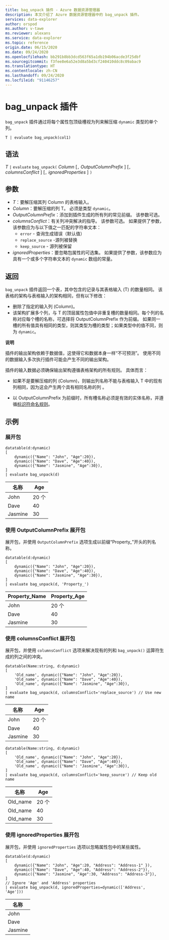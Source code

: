 ```yaml
---
title: bag_unpack 插件 - Azure 数据资源管理器
description: 本文介绍了 Azure 数据资源管理器中的 bag_unpack 插件。
services: data-explorer
author: orspod
ms.author: v-tawe
ms.reviewer: alexans
ms.service: data-explorer
ms.topic: reference
origin.date: 06/15/2020
ms.date: 09/24/2020
ms.openlocfilehash: bb291b8bb3dcd563f65a1db194b06acde3f25dbf
ms.sourcegitcommit: f3fee8e6a52e3d8a5bd3cf240410ddc8c09abac9
ms.translationtype: HT
ms.contentlocale: zh-CN
ms.lasthandoff: 09/24/2020
ms.locfileid: "91146257"
---
```

# <a name="bag_unpack-plugin"></a>bag_unpack 插件

`bag_unpack` 插件通过将每个属性包顶级槽视为列来解压缩 `dynamic` 类型的单个列。

```kusto
T | evaluate bag_unpack(col1)
```

## <a name="syntax"></a>语法

*T* `|` `evaluate` `bag_unpack(` *Column* [`,` *OutputColumnPrefix* ] [`,` *columnsConflict* ] [`,` *ignoredProperties* ] `)`

## <a name="arguments"></a>参数

* *T*：要解压缩其列 Column 的表格输入。
* *Column*：要解压缩的列 T。 必须是类型 `dynamic`。
* *OutputColumnPrefix*：添加到插件生成的所有列的常见前缀。 该参数可选。
* *columnsConflict*：有关列冲突解决的指导。 该参数可选。 如果提供了参数，该参数应为与以下值之一匹配的字符串文本：
    - `error` - 查询生成错误（默认值）
    - `replace_source` -源列被替换
    - `keep_source` - 源列被保留
* *ignoredProperties*：要忽略包属性的可选集。 如果提供了参数，该参数应为具有一个或多个字符串文本的 `dynamic` 数组的常量。

## <a name="returns"></a>返回

`bag_unpack` 插件返回一个表，其中包含的记录与其表格输入 (T) 的数量相同。 该表格的架构与表格输入的架构相同，但有以下修改：

* 删除了指定的输入列 (Column)。
* 该架构扩展多个列，与 T 的顶层属性包值中非重复槽的数量相同。每个列的名称对应每个槽的名称，可选择将 OutputColumnPrefix 作为前缀。 如果同一槽的所有值具有相同的类型，则其类型为槽的类型；如果类型中的值不同，则为 `dynamic`。

**说明**

插件的输出架构依赖于数据值，这使得它和数据本身一样“不可预测”。 使用不同的数据输入多次执行插件可能会产生不同的输出架构。

插件的输入数据必须确保输出架构遵循表格架构的所有规则。 具体而言：

* 如果不是要解压缩的列 (Column)，则输出列名称不能与表格输入 T 中的现有列相同，因为这会产生两个具有相同名称的列 。

* 以 OutputColumnPrefix 为前缀时，所有槽名称必须是有效的实体名称，并遵循[标识符命名规则](./schema-entities/entity-names.md#identifier-naming-rules)。

## <a name="examples"></a>示例

### <a name="expand-a-bag"></a>展开包


<!-- csl: https://help.kusto.chinacloudapi.cn/Samples -->
```kusto
datatable(d:dynamic)
[
    dynamic({"Name": "John", "Age":20}),
    dynamic({"Name": "Dave", "Age":40}),
    dynamic({"Name": "Jasmine", "Age":30}),
]
| evaluate bag_unpack(d)
```

|名称  |Age|
|------|---|
|John  |20 个 |
|Dave  |40 |
|Jasmine|30 |


### <a name="expand-a-bag-with-outputcolumnprefix"></a>使用 OutputColumnPrefix 展开包

展开包，并使用 `OutputColumnPrefix` 选项生成以前缀“Property_”开头的列名称。

<!-- csl: https://help.kusto.chinacloudapi.cn/Samples -->
```kusto
datatable(d:dynamic)
[
    dynamic({"Name": "John", "Age":20}),
    dynamic({"Name": "Dave", "Age":40}),
    dynamic({"Name": "Jasmine", "Age":30}),
]
| evaluate bag_unpack(d, 'Property_')
```

|Property_Name|Property_Age|
|---|---|
|John|20 个|
|Dave|40|
|Jasmine|30|

### <a name="expand-a-bag-with-columnsconflict"></a>使用 columnsConflict 展开包

展开包，并使用 `columnsConflict` 选项来解决现有的列和 `bag_unpack()` 运算符生成的列之间的冲突。

<!-- csl: https://help.kusto.chinacloudapi.cn/Samples -->
```kusto
datatable(Name:string, d:dynamic)
[
    'Old_name', dynamic({"Name": "John", "Age":20}),
    'Old_name', dynamic({"Name": "Dave", "Age":40}),
    'Old_name', dynamic({"Name": "Jasmine", "Age":30}),
]
| evaluate bag_unpack(d, columnsConflict='replace_source') // Use new name
```

|名称|Age|
|---|---|
|John|20 个|
|Dave|40|
|Jasmine|30|

<!-- csl: https://help.kusto.chinacloudapi.cn/Samples -->
```kusto
datatable(Name:string, d:dynamic)
[
    'Old_name', dynamic({"Name": "John", "Age":20}),
    'Old_name', dynamic({"Name": "Dave", "Age":40}),
    'Old_name', dynamic({"Name": "Jasmine", "Age":30}),
]
| evaluate bag_unpack(d, columnsConflict='keep_source') // Keep old name
```

|名称|Age|
|---|---|
|Old_name|20 个|
|Old_name|40|
|Old_name|30|

### <a name="expand-a-bag-with-ignoredproperties"></a>使用 ignoredProperties 展开包

展开包，并使用 `ignoredProperties` 选项以忽略属性包中的某些属性。

<!-- csl: https://help.kusto.chinacloudapi.cn/Samples -->
```kusto
datatable(d:dynamic)
[
    dynamic({"Name": "John", "Age":20, "Address": "Address-1" }),
    dynamic({"Name": "Dave", "Age":40, "Address": "Address-2"}),
    dynamic({"Name": "Jasmine", "Age":30, "Address": "Address-3"}),
]
// Ignore 'Age' and 'Address' properties
| evaluate bag_unpack(d, ignoredProperties=dynamic(['Address', 'Age']))
```

|名称|
|---|
|John|
|Dave|
|Jasmine|
